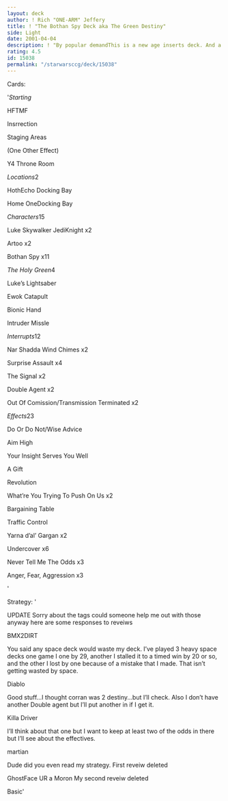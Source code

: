 ```yaml
---
layout: deck
author: ! Rich "ONE-ARM" Jeffery
title: ! "The Bothan Spy Deck aka The Green Destiny"
side: Light
date: 2001-04-04
description: ! "By popular demandThis is a new age inserts deck. And a remake of an older and very good deck."
rating: 4.5
id: 15038
permalink: "/starwarsccg/deck/15038"
---
```

Cards: 

'<I>Starting</I>

HFTMF

Insrrection

Staging Areas

(One Other Effect)

Y4 Throne Room


<I>Locations</I>2

HothEcho Docking Bay

Home OneDocking Bay


<I>Characters</I>15

Luke Skywalker JediKnight x2

Artoo x2

Bothan Spy x11


<I>The Holy Green</I>4

Luke’s Lightsaber

Ewok Catapult

Bionic Hand

Intruder Missle


<I>Interrupts</I>12

Nar Shadda Wind Chimes x2

Surprise Assault x4

The Signal x2

Double Agent x2

Out Of Comission/Transmission Terminated x2


<I>Effects</I>23

Do Or Do Not/Wise Advice

Aim High

Your Insight Serves You Well

A Gift

Revolution

What’re You Trying To Push On Us x2

Bargaining Table

Traffic Control

Yarna d’al’ Gargan x2

Undercover x6

Never Tell Me The Odds x3

Anger, Fear, Aggression x3

'

Strategy: '

UPDATE Sorry about the tags could someone help me out with those anyway here are some responses to reveiws



BMX2DIRT

You said any space deck would waste my deck. I’ve played 3 heavy space decks one game I one by 29, another I stalled it to a timed win by 20 or so, and the other I lost by one because of a mistake that I made. That isn’t getting wasted by space.



Diablo

Good stuff...I thought corran was 2 destiny...but I’ll check. Also I don’t have another Double agent but I’ll put another in if I get it.


Killa Driver

I’ll think about that one but I want to keep at least two of the odds in there but I’ll see about the effectives.


martian

Dude did you even read my strategy. First reveiw deleted


GhostFace UR a Moron My second reveiw deleted







Basic'
